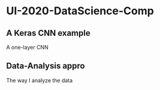 # UI-2020-DataScience-Comp

## A Keras CNN example

A one-layer CNN

## Data-Analysis appro 

The way I analyze the data
